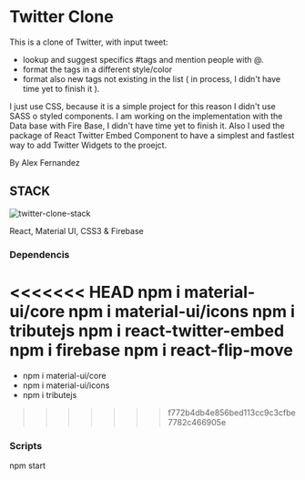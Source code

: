 # Twitter Clone 
This is a clone of Twitter, with input tweet:
- lookup and suggest specifics #tags and mention people with @.
- format the tags in a different style/color
- format also new tags not existing in the list ( in process, I didn't have time yet to finish it ).

I just use CSS, because it is a simple project for this reason I didn't use SASS o styled components.
I am working on the implementation with the Data base with Fire Base, I didn't have time yet to finish it.
Also I used the package of React Twitter Embed Component to have a simplest and fastlest way to add Twitter Widgets to the proejct.

By Alex Fernandez 

## STACK 
![twitter-clone-stack](https://user-images.githubusercontent.com/29735491/147920795-0f3ceaf8-b013-41c3-8ad5-90b923cb33c9.PNG)

React, Material UI, CSS3 & Firebase

### Dependencis

<<<<<<< HEAD
npm i material-ui/core
npm i material-ui/icons
npm i tributejs
npm i react-twitter-embed
npm i firebase
npm i react-flip-move
=======
- npm i material-ui/core
- npm i material-ui/icons
- npm i tributejs
>>>>>>> f772b4db4e856bed113cc9c3cfbe7782c466905e

### Scripts

npm start
